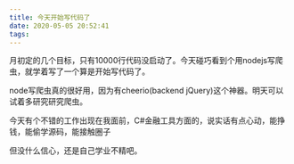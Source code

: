 ```yaml
---
title: 今天开始写代码了
date: 2020-05-05 20:52:41
tags:
---
```

月初定的几个目标，只有10000行代码没启动了。今天碰巧看到个用nodejs写爬虫，就学着写了一个算是开始写代码了。

node写爬虫真的很好用，因为有cheerio(backend jQuery)这个神器。明天可以试着多研究研究爬虫。

今天有个不错的工作出现在我面前，C#金融工具方面的，说实话有点心动，能挣钱，能偷学源码，能接触圈子

但没什么信心，还是自己学业不精吧。